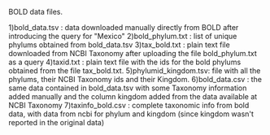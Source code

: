BOLD data files.

1)bold_data.tsv : data downloaded manually directly from BOLD after introducing the query for "Mexico"
2)bold_phylum.txt : list of unique phylums obtained from bold_data.tsv
3)tax_bold.txt : plain text file downloaded from NCBI Taxonomy after uploading the file bold_phylum.txt as a query 
4)taxid.txt : plain text file with the ids for the bold phylums obtained from the file tax_bold.txt. 
5)phylumid_kingdom.tsv: file with all the phylums, their NCBI Taxonomy ids and their Kingdom. 
6)bold_data.csv : the same data contained in bold_data.tsv with some Taxonomy information added manually and the column kingdom added from the data available at NCBI Taxonomy
7)taxinfo_bold.csv : complete taxonomic info from bold data, with data from ncbi for phylum and kingdom (since kingdom wasn't reported in the original data)
